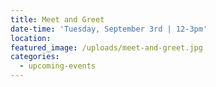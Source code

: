 ```yaml
---
title: Meet and Greet
date-time: 'Tuesday, September 3rd | 12-3pm'
location:
featured_image: /uploads/meet-and-greet.jpg
categories:
  - upcoming-events
---
```


